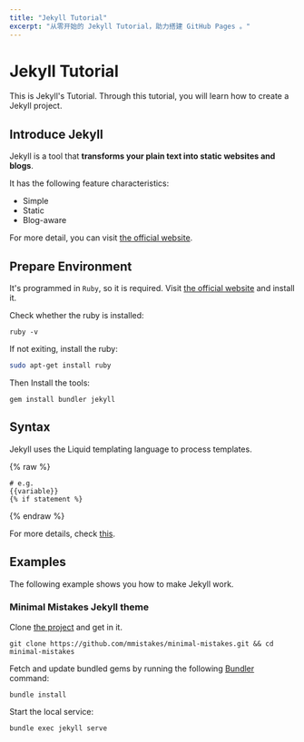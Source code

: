 ```yaml
---
title: "Jekyll Tutorial"
excerpt: "从零开始的 Jekyll Tutorial，助力搭建 GitHub Pages 。"
---
```


# Jekyll Tutorial

This is Jekyll's Tutorial. Through this tutorial, you will learn how to create a Jekyll project.

## Introduce Jekyll

Jekyll is a tool that **transforms your plain text into static websites and blogs**.

It has the following feature characteristics:

- Simple
- Static
- Blog-aware

For more detail, you can visit [the official website](https://jekyllrb.com).

## Prepare Environment

It's programmed in `Ruby`, so it is required. Visit [the official website](https://www.ruby-lang.org/en/) and install it.

Check whether the ruby is installed:

```shell
ruby -v
```

If not exiting, install the ruby:

```sh
sudo apt-get install ruby
```

Then Install the tools:

```shell
gem install bundler jekyll
```

## Syntax

Jekyll uses the Liquid templating language to process templates.

{% raw %}

```liquid
# e.g.
{{variable}}
{% if statement %}
```
{% endraw %}

For more details, check [this](https://jekyllrb.com/docs/liquid/).

## Examples

The following example shows you how to make Jekyll work.

### Minimal Mistakes Jekyll theme

Clone [the project](https://github.com/mmistakes/minimal-mistakes) and get in it.

```shell
git clone https://github.com/mmistakes/minimal-mistakes.git && cd minimal-mistakes
```

Fetch and update bundled gems by running the following [Bundler](http://bundler.io/) command:

```
bundle install
```

Start the local service:

```shell
bundle exec jekyll serve
```
